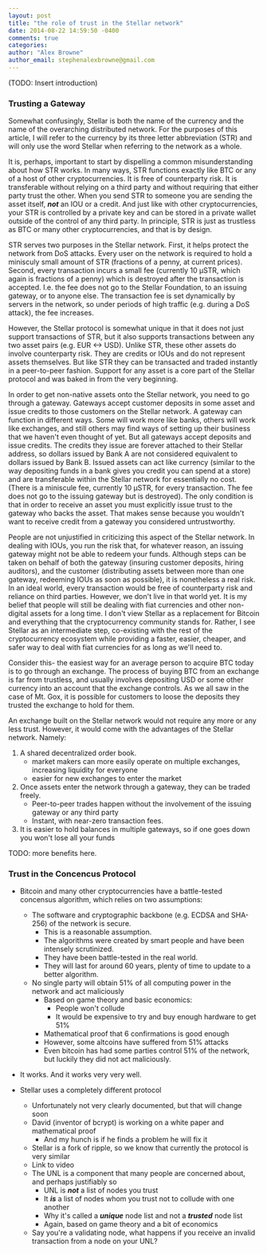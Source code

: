 ```yaml
---
layout: post
title: "the role of trust in the Stellar network"
date: 2014-08-22 14:59:50 -0400
comments: true
categories:
author: "Alex Browne"
author_email: stephenalexbrowne@gmail.com
---
```


(TODO: Insert introduction)

### Trusting a Gateway

Somewhat confusingly, Stellar is both the name of the currency and the name of the overarching
distributed network. For the purposes of this article, I will refer to the currency by its three
letter abbreviation (STR) and will only use the word Stellar when referring to the network as a
whole.

It is, perhaps, important to start by dispelling a common misunderstanding about how STR works. In
many ways, STR functions exactly like BTC or any of a host of other cryptocurrencies. It  is free of
counterparty risk. It is transferable without relying on a third party and without requiring that
either party trust the other. When you send STR to someone you are sending the asset itself,
***not*** an IOU or a credit. And just like with other cryptocurrencies, your STR is controlled by a
private key and can be stored in a private wallet outside of the control of any third party. In
principle, STR is just as trustless as BTC or many other cryptocurrencies, and that is by design.

STR serves two purposes in the Stellar network. First, it helps protect the network from DoS
attacks. Every user on the network is required to hold a minisculy small amount of STR (fractions of
a penny, at current prices). Second, every transaction incurs a small fee (currently 10 µSTR, which
again is fractions of a penny) which is destroyed after the transaction is accepted. I.e. the fee
does not go to the Stellar Foundation, to an issuing gateway, or to anyone else. The transaction fee
is set dynamically by servers in the network, so under periods of high traffic (e.g. during a DoS
attack), the fee increases.

However, the Stellar protocol is somewhat unique in that it does not just support transactions of
STR, but it also supports transactions between any two asset pairs (e.g. EUR <-> USD). Unlike STR,
these other assets do involve counterparty risk. They are credits or IOUs and do not represent
assets themselves. But like STR they can be transacted and traded instantly in a peer-to-peer
fashion. Support for any asset is a core part of the Stellar protocol and was baked in from the very
beginning.

In order to get non-native assets onto the Stellar network, you need to go through a gateway.
Gateways accept customer deposits in some asset and issue credits to those customers on the Stellar
network. A gateway can function in different ways. Some will work more like banks, others will work
like exchanges, and still others may find ways of setting up their business that we haven't even
thought of yet. But all gateways accept deposits and issue credits. The credits they issue are
forever attached to their Stellar address, so dollars issued by Bank A are not considered equivalent
to dollars issued by Bank B. Issued assets can act like currency (similar to the way depositing
funds in a bank gives you credit you can spend at a store) and are transferable within the Stellar
network for essentially no cost. (There is a miniscule fee, currently 10 µSTR, for every
transaction. The fee does not go to the issuing gateway but is destroyed). The only condition is
that in order to receive an asset you must explicitly issue trust to the gateway who backs the
asset. That makes sense because you wouldn't want to receive credit from a gateway you considered
untrustworthy.

People are not unjustified in criticizing this aspect of the Stellar network. In dealing with IOUs,
you run the risk that, for whatever reason, an issuing gateway might not be able to redeem your
funds. Although steps can be taken on behalf of both the gateway (insuring customer deposits, hiring
auditors), and the customer (distributing assets between more than one gateway, redeeming IOUs as
soon as possible), it is nonetheless a real risk. In an ideal world, every transaction would be free
of counterparty risk and reliance on third parties. However, we don't live in that world yet. It is
my belief that people will still be dealing with fiat currencies and other non-digital assets for a
long time. I don't view Stellar as a replacement for Bitcoin and everything that the cryptocurrency
community stands for. Rather, I see Stellar as an intermediate step, co-existing with the rest of
the cryptocurrency ecosystem while providing a faster, easier, cheaper, and safer way to deal with
fiat currencies for as long as we'll need to.

Consider this- the easiest way for an average person to acquire BTC today is to go through an
exchange. The process of buying BTC from an exchange is far from trustless, and usually involves
depositing USD or some other currency into an account that the exchange controls. As we all saw in
the case of Mt. Gox, it is possible for customers to loose the deposits they trusted the exchange to
hold for them.

An exchange built on the Stellar network would not require any more or any less trust. However, it
would come with the advantages of the Stellar network. Namely:

1. A shared decentralized order book.
	- market makers can more easily operate on multiple exchanges, increasing liquidity for everyone
	- easier for new exchanges to enter the market
2. Once assets enter the network through a gateway, they can be traded freely.
	- Peer-to-peer trades happen without the involvement of the issuing gateway or any third party
	- Instant, with near-zero transaction fees.
3. It is easier to hold balances in multiple gateways, so if one goes down you won't lose all your funds

TODO: more benefits here.




### Trust in the Concencus Protocol

- Bitcoin and many other cryptocurrencies have a battle-tested concensus algorithm,
which relies on two assumptions:
	- The software and cryptographic backbone (e.g. ECDSA and SHA-256) of the network is secure.
		- This is a reasonable assumption.
		- The algorithms were created by smart people and have been intensely scrutinized.
		- They have been battle-tested in the real world.
		- They will last for around 60 years, plenty of time to update to a better algorithm.
	- No single party will obtain 51% of all computing power in the network and act maliciously
		- Based on game theory and basic economics:
			- People won't collude
			- It would be expensive to try and buy enough hardware to get 51%
		- Mathematical proof that 6 confirmations is good enough
		- However, some altcoins have suffered from 51% attacks
		- Even bitcoin has had some parties control 51% of the network, but luckily they did not act maliciously.
- It works. And it works very very well.

- Stellar uses a completely different protocol
	- Unfortunately not very clearly documented, but that will change soon
	- David (inventor of bcrypt) is working on a white paper and mathematical proof
		- And my hunch is if he finds a problem he will fix it
	- Stellar is a fork of ripple, so we know that currently the protocol is very similar
	- Link to video
	- The UNL is a component that many people are concerned about, and perhaps justifiably so
		- UNL is ***not*** a list of nodes you trust
		- It ***is*** a list of nodes whom you trust not to collude with one another
		- Why it's called a ***unique*** node list and not a ***trusted*** node list
		- Again, based on game theory and a bit of economics
	- Say you're a validating node, what happens if you receive an invalid transaction from a node on your UNL?
